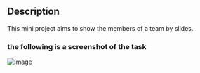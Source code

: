 ## Description ##
This mini project aims to show the members of a team by slides.

### the following is a screenshot of the task ###
![image](https://github.com/user-attachments/assets/a89832b1-390a-4780-8795-ad045977bedc)
